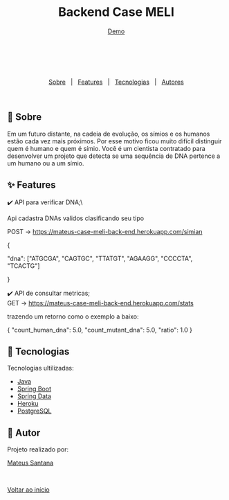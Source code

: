 <h1 align="center">Backend Case MELI</h1>

<div align="center" id="top" style="margin-bottom: 100px;"> 
  <a href="https://mateus-case-meli-back-end.herokuapp.com">Demo</a>
</div>


<p align="center">
  <a href="#dart-sobre">Sobre</a> &#xa0; | &#xa0; 
  <a href="#sparkles-features">Features</a> &#xa0; | &#xa0;
  <a href="#rocket-tecnologias">Tecnologias</a> &#xa0; | &#xa0;
  <a href="#memo-autor">Autores</a>
</p>

<br>

## :dart: Sobre ##

Em um futuro distante, na cadeia de evolução, os símios e os humanos estão
cada vez mais próximos. Por esse motivo ficou muito difícil distinguir quem é
humano e quem é símio.
Você é um cientista contratado para desenvolver um projeto que detecta se
uma sequência de DNA pertence a um humano ou a um símio.

## :sparkles: Features ##

:heavy_check_mark: API para verificar DNA;\

Api cadastra DNAs validos clasificando seu tipo

POST → https://mateus-case-meli-back-end.herokuapp.com/simian

{

"dna": ["ATGCGA", "CAGTGC", "TTATGT", "AGAAGG", "CCCCTA", "TCACTG"]

}

:heavy_check_mark: API de consultar metricas;\
GET → https://mateus-case-meli-back-end.herokuapp.com/stats

trazendo um retorno como o exemplo a baixo:

{
    "count_human_dna": 5.0,
    "count_mutant_dna": 5.0,
    "ratio": 1.0 
}


## :rocket: Tecnologias ##

Tecnologias ultilizadas:

- [Java](https://www.java.com/pt-BR/)
- [Spring Boot](https://spring.io/projects/spring-boot)
- [Spring Data](https://spring.io/projects/spring-data)
- [Heroku](https://heroku.com/)
- [PostgreSQL](https://www.postgresql.org/)

## :memo: Autor ##

Projeto realizado por:
 <p><a href="https://github.com/mateusbrazza" target="_blank">Mateus Santana</a></p>
&#xa0;

<a href="#top">Voltar ao início</a>
